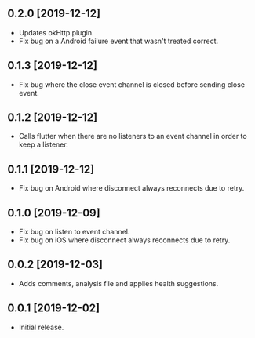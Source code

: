 ## 0.2.0 [2019-12-12]

* Updates okHttp plugin.
* Fix bug on a Android failure event that wasn't treated correct.

## 0.1.3 [2019-12-12]

* Fix bug where the close event channel is closed before sending close event.

## 0.1.2 [2019-12-12]

* Calls flutter when there are no listeners to an event channel in order to keep a listener.

## 0.1.1 [2019-12-12]

* Fix bug on Android where disconnect always reconnects due to retry.

## 0.1.0 [2019-12-09]

* Fix bug on listen to event channel.
* Fix bug on iOS where disconnect always reconnects due to retry.

## 0.0.2 [2019-12-03]

* Adds comments, analysis file and applies health suggestions.

## 0.0.1 [2019-12-02]

* Initial release.

